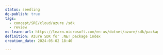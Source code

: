 ```yaml
---
status: seedling
dg-publish: true
tags:
  - concept/SRE/cloud/azure /sdk
  - review
ms-learn-url: https://learn.microsoft.com/en-us/dotnet/azure/sdk/packages
definition: Azure SDK for .NET package index
creation_date: 2024-05-02 18:40

---
```

